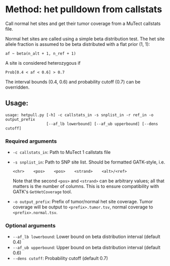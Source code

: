 # Method: het pulldown from callstats

Call normal het sites and get their tumor coverage from a MuTect callstats file.

Normal het sites are called using a simple beta distribution test. 
The het site allele fraction is assumed to be beta distributed with a flat prior (1, 1):

```
af ~ beta(n_alt + 1, n_ref + 1)
```

A site is considered heterozygous if

```
Prob[0.4 < af < 0.6] > 0.7
```

The interval bounds (0.4, 0.6) and probability cutoff (0.7) can be overridden.

## Usage:

```
usage: hetpull.py [-h] -c callstats_in -s snplist_in -r ref_in -o output_prefix 
                  [--af_lb lowerbound] [--af_ub upperbound] [--dens cutoff]

```

### Required arguments

* `-c callstats_in`: Path to MuTect 1 callstats file
* `-s snplist_in`: Path to SNP site list. Should be formatted GATK-style, i.e.

   ```
   <chr>    <pos>    <pos>    <strand>    <alt>/<ref>
   ```
   
  Note that the second `<pos>` and `<strand>` can be arbitrary values; all that matters is the number of columns.
  This is to ensure compatibility with GATK's `GetHetCoverage` tool.

* `-o output_prefix`: Prefix of tumor/normal het site coverage. Tumor coverage will be output to `<prefix>.tumor.tsv`, normal coverage to `<prefix>.normal.tsv`.

### Optional arguments

* `--af_lb lowerbound`: Lower bound on beta distribution interval (default 0.4)
* `--af_ub upperbound`: Upper bound on beta distribution interval (default 0.6)
* `--dens cutoff`: Probability cutoff (default 0.7)

